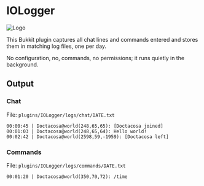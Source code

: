 # IOLogger

![Logo](https://www.interordi.com/images/plugins/iologger-96.png)

This Bukkit plugin captures all chat lines and commands entered and stores them in matching log files, one per day.

No configuration, no, commands, no permissions; it runs quietly in the background.

## Output

### Chat
File: `plugins/IOLogger/logs/chat/DATE.txt`

```
00:00:45 | Doctacosa@world(248,65,65): [Doctacosa joined]
00:01:03 | Doctacosa@world(248,65,64): Hello world!
00:02:42 | Doctacosa@world(2598,59,-1959): [Doctacosa left]
```

### Commands
File: `plugins/IOLogger/logs/commands/DATE.txt`

```
00:01:20 | Doctacosa@world(350,70,72): /time
```
